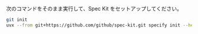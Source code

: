 次のコマンドをそのまま実行して、Spec Kit をセットアップしてください。

```bash
git init
uvx --from git+https://github.com/github/spec-kit.git specify init --here
```
